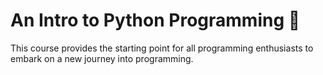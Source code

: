 # An Intro to Python Programming 🐍
This course provides the starting point for all programming enthusiasts to embark on a new journey into programming.

